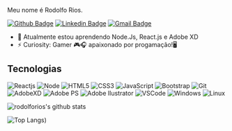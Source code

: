 Meu nome é Rodolfo Rios.

[![Github Badge](https://img.shields.io/badge/-Github-000?style=flat-square&logo=Github&logoColor=white&link=https://github.com/rodolforios)](https://github.com/rodolforios)
[![Linkedin Badge](https://img.shields.io/badge/-LinkedIn-blue?style=flat-square&logo=Linkedin&logoColor=white&link=https://www.linkedin.com/in/rodolfo-rios/)](https://www.linkedin.com/in/rodolfo-rios/)
[![Gmail Badge](https://img.shields.io/badge/-Gmail-c14438?style=flat-square&logo=Gmail&logoColor=white&link=mailto:rodolforios18@gmail.com)](mailto:rodolforios18@gmail.com)




- 🌱 Atualmente estou aprendendo Node.Js, React.js e Adobe XD
- ⚡ Curiosity: Gamer 🎮🎧  apaixonado por progamação!🖥

## Tecnologias
[comment]: <> (Para utilizar esses shilds, entre no site shilds.io,insira mensagem e a cor que deseja.Para incluir a logo copie qualquer um dos links abaixo apartir do sinal de interrogação, depois acesse o repositório "https://github.com/simple-icons/simple-icons/blob/develop/slugs.md" procure o logo que deseja e substitua o nome da tecnologia no link  entre o sinal de '='e '&'.)
![Reactjs](https://img.shields.io/badge/-React.js-%2361DBFB?style=flat-square&logo=react&logoColor=white)
![Node](https://img.shields.io/badge/-NodeJS-%2390C53F?style=flat-square&logo=nodedotjs&logoColor=white)
![HTML5](https://img.shields.io/badge/-HTML5-E34F26?style=flat-square&logo=html5&logoColor=white)
![CSS3](https://img.shields.io/badge/-CSS3-549FDE?style=flat-square&logo=css3&logoColor=white)
![JavaScript](https://img.shields.io/badge/-JavaScript-F7B93E?style=flat-square&logo=javascript&logoColor=fff)
![Bootstrap](https://img.shields.io/badge/-Bootstrap-7712F7?style=flat-square&logo=Bootstrap&logoColor=white)
![Git](https://img.shields.io/badge/-Git-F05032?style=flat-square&logo=git&logoColor=white)
![AdobeXD](https://img.shields.io/badge/-Adobe%20Xd-%23FE3FC1?style=flat-square&logo=adobexd&logoColor=white)
![Adobe PS](https://img.shields.io/badge/-Adobe%20Ps-%23031732?style=flat-square&logo=adobephotoshop&logoColor=white)
![Adobe Ilustrator](https://img.shields.io/badge/-Adobe%20Ilustrator-%23FF9B00?style=flat-square&logo=adobeillustrator&logoColor=white)
![VSCode](https://img.shields.io/badge/-VSCode-0085D1?style=flat-square&logo=visual-studio-code&logoColor=white)
![Windows](https://img.shields.io/badge/-Windows-00ADEF?style=flat-square&logo=windows&logoColor=white)
![Linux](https://img.shields.io/badge/-Linux-16C60C?style=flat-square&logo=linux&logoColor=white)

![rodolforios's github stats](https://github-readme-stats.vercel.app/api?username=rodolforios&&show_icons=true&theme=radical)

![Top Langs](https://github-readme-stats.vercel.app/api/top-langs/?username=rodolforios&layout=compact&theme=radical))


